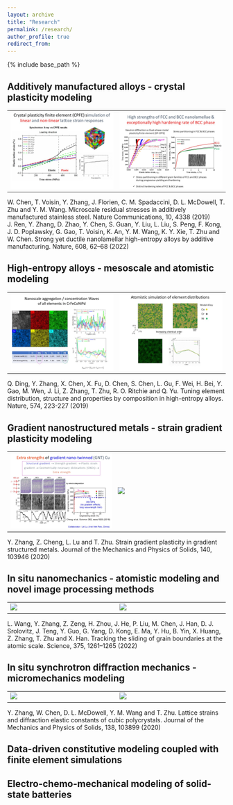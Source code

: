 ```yaml
---
layout: archive
title: "Research"
permalink: /research/
author_profile: true
redirect_from: 
---
```


{% include base_path %}

## Additively manufactured alloys - crystal plasticity modeling
<table border=0 cellpadding=2 cellspacing=8>
<tr><td width=500 border-style=none><img src='images/Slide3.jpg' width=500></td><td width=500 border-style=none><img src='images/Slide4.jpg' width=500></td></tr>
</table>
W. Chen, T. Voisin, Y. Zhang, J. Florien, C. M. Spadaccini, D. L. McDowell, T. Zhu and Y. M. Wang. Microscale residual stresses in additively manufactured stainless steel. Nature Communications, 10, 4338 (2019)<br>
J. Ren, Y. Zhang, D. Zhao, Y. Chen, S. Guan, Y. Liu, L. Liu, S. Peng, F. Kong, J. D. Poplawsky, G. Gao, T. Voisin, K. An, Y. M. Wang, K. Y. Xie, T. Zhu and W. Chen. Strong yet ductile nanolamellar high-entropy alloys by additive manufacturing. Nature, 608, 62–68 (2022)

## High-entropy alloys - mesoscale and atomistic modeling
<table border=0 cellpadding=2 cellspacing=8>
<tr><td width=500><img src='images/Slide5.jpg' width=500></td><td width=500><img src='images/Slide6.jpg' width=500></td></tr>
</table>
Q. Ding, Y. Zhang, X. Chen, X. Fu, D. Chen, S. Chen, L. Gu, F. Wei, H. Bei, Y. Gao, M. Wen, J. Li, Z. Zhang, T. Zhu, R. O. Ritchie and Q. Yu. Tuning element distribution, structure and properties by composition in high-entropy alloys. Nature, 574, 223-227 (2019)

## Gradient nanostructured metals - strain gradient plasticity modeling
<table border=0 cellpadding=2 cellspacing=8>
<tr><td width=500><img src='images/Slide7.jpg' width=500></td><td width=500><img src='images/Slide8.jpg' width=500></td></tr>
</table>
Y. Zhang, Z. Cheng, L. Lu and T. Zhu. Strain gradient plasticity in gradient structured metals. Journal of the Mechanics and Physics of Solids, 140, 103946 (2020)

## In situ nanomechanics - atomistic modeling and novel image processing methods
<table border=0 cellpadding=2 cellspacing=8>
<tr><td width=500><img src='images/Slide9.jpg' width=500></td><td width=500><img src='images/Slide10.jpg' width=500></td></tr>
</table>
L. Wang, Y. Zhang, Z. Zeng, H. Zhou, J. He, P. Liu, M. Chen, J. Han, D. J. Srolovitz, J. Teng, Y. Guo, G. Yang, D. Kong, E. Ma, Y. Hu, B. Yin, X. Huang, Z. Zhang, T. Zhu and X. Han. Tracking the sliding of grain boundaries at the atomic scale. Science, 375, 1261–1265 (2022)

## In situ synchrotron diffraction mechanics - micromechanics modeling
<table border=0 cellpadding=2 cellspacing=8>
<tr><td width=500><img src='images/Slide11.jpg' width=500></td><td width=500><img src='images/Slide12.jpg' width=500></td></tr>
</table>
Y. Zhang, W. Chen, D. L. McDowell, Y. M. Wang and T. Zhu. Lattice strains and diffraction elastic constants of cubic polycrystals. Journal of the Mechanics and Physics of Solids, 138, 103899 (2020)

## Data-driven constitutive modeling coupled with finite element simulations

## Electro-chemo-mechanical modeling of solid-state batteries